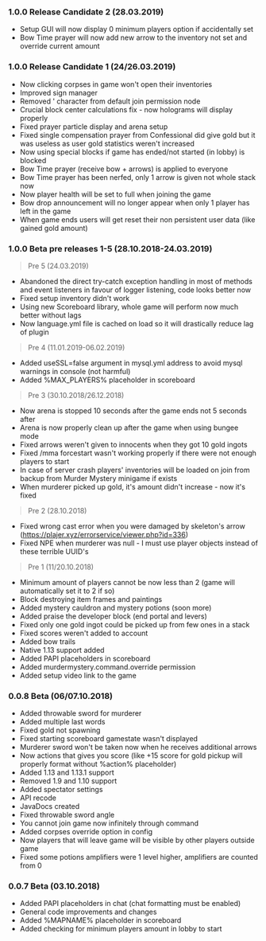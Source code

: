 ### 1.0.0 Release Candidate 2 (28.03.2019)
* Setup GUI will now display 0 minimum players option if accidentally set
* Bow Time prayer will now add new arrow to the inventory not set and override current amount

### 1.0.0 Release Candidate 1 (24/26.03.2019)
* Now clicking corpses in game won't open their inventories
* Improved sign manager
* Removed ' character from default join permission node
* Crucial block center calculations fix - now holograms will display properly
* Fixed prayer particle display and arena setup
* Fixed single compensation prayer from Confessional did give gold but it was
useless as user gold statistics weren't increased
* Now using special blocks if game has ended/not started (in lobby) is blocked
* Bow Time prayer (receive bow + arrows) is applied to everyone
* Bow Time prayer has been nerfed, only 1 arrow is given not whole stack now
* Now player health will be set to full when joining the game
* Bow drop announcement will no longer appear when only 1 player has left in the game
* When game ends users will get reset their non persistent user data (like gained gold amount)

### 1.0.0 Beta pre releases 1-5 (28.10.2018-24.03.2019)
   > Pre 5 (24.03.2019)
   * Abandoned the direct try-catch exception handling in most of methods and event listeners in favour of logger
   listening, code looks better now
   * Fixed setup inventory didn't work
   * Using new Scoreboard library, whole game will perform now much better without lags
   * Now language.yml file is cached on load so it will drastically reduce lag of plugin
   > Pre 4 (11.01.2019-06.02.2019)
   * Added useSSL=false argument in mysql.yml address to avoid mysql warnings in console (not harmful)
   * Added %MAX_PLAYERS% placeholder in scoreboard
   > Pre 3 (30.10.2018/26.12.2018)
   * Now arena is stopped 10 seconds after the game ends not 5 seconds after
   * Arena is now properly clean up after the game when using bungee mode
   * Fixed arrows weren't given to innocents when they got 10 gold ingots
   * Fixed /mma forcestart wasn't working properly if there were not enough players to start
   * In case of server crash players' inventories will be loaded on join from backup from Murder Mystery minigame if exists
   * When murderer picked up gold, it's amount didn't increase - now it's fixed
   > Pre 2 (28.10.2018)
   * Fixed wrong cast error when you were damaged by skeleton's arrow (https://plajer.xyz/errorservice/viewer.php?id=336)
   * Fixed NPE when murderer was null - I must use player objects instead of these terrible UUID's
   > Pre 1 (11/20.10.2018)
   * Minimum amount of players cannot be now less than 2 (game will automatically set it to 2 if so)
   * Block destroying item frames and paintings
   * Added mystery cauldron and mystery potions (soon more)
   * Added praise the developer block (end portal and levers)
   * Fixed only one gold ingot could be picked up from few ones in a stack
   * Fixed scores weren't added to account
   * Added bow trails
   * Native 1.13 support added
   * Added PAPI placeholders in scoreboard
   * Added murdermystery.command.override permission
   * Added setup video link to the game

### 0.0.8 Beta (06/07.10.2018)
* Added throwable sword for murderer
* Added multiple last words
* Fixed gold not spawning
* Fixed starting scoreboard gamestate wasn't displayed
* Murderer sword won't be taken now when he receives additional arrows
* Now actions that gives you score (like +15 score for gold pickup will properly format without %action% placeholder)
* Added 1.13 and 1.13.1 support
* Removed 1.9 and 1.10 support
* Added spectator settings
* API recode
* JavaDocs created
* Fixed throwable sword angle
* You cannot join game now infinitely through command
* Added corpses override option in config
* Now players that will leave game will be visible by other players outside game
* Fixed some potions amplifiers were 1 level higher, amplifiers are counted from 0

### 0.0.7 Beta (03.10.2018)
* Added PAPI placeholders in chat (chat formatting must be enabled)
* General code improvements and changes
* Added %MAPNAME% placeholder in scoreboard
* Added checking for minimum players amount in lobby to start
